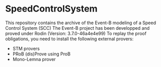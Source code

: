 # SpeedControlSystem
This repository contains the archive of the Event-B modeling of a Speed Control System (SCC)
The Event-B project has been developped and proved under Rodin (Version: 3.7.0-46a4e4e99)
To replay the proof obligations, you need to install the following external provers:
  - STM provers
  - PRoB (dis)Prove using ProB 
  - Mono-Lemna prover
